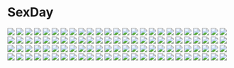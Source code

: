 # SexDay
![](https://konachan.com/image/06e19f4d5b2fbc39961dbe171e4097eb/Konachan.com%20-%207556%20boots%20nanao_naru%20rain%20shihou_matsuri%20sola%20thighhighs%20umbrella%20water.jpg)
![](https://konachan.com/jpeg/b50c07fb546dc316dcf56b1ce7fef063/Konachan.com%20-%20139768%20astronauts%20blonde_hair%20blush%20bow%20brown_eyes%20brown_hair%20erect%21%20game_cg%20green_eyes%20long_hair%20piromizu%20short_hair%20skirt%20tiana_jill_lilithtia.jpg)
![](https://konachan.com/image/249ea8bd9f63ab03515ff25263d38663/Konachan.com%20-%20256174%202girls%20aki_minoriko%20aki_shizuha%20autumn%20tagme_%28artist%29%20touhou.jpg)
![](https://konachan.com/image/43dcdffc5dbadcff822a97b81e94e9be/Konachan.com%20-%2014600%20black%20neon_genesis_evangelion.jpg)
![](https://konachan.com/image/f3d760544e82ac06c1745f5a30f81410/Konachan.com%20-%2048970%20aria%20aria_pokoteng%20signed%20watermark.jpg)
![](https://konachan.com/jpeg/3258a0710ab88d714257caa60b34aa46/Konachan.com%20-%2062712%20loli%20to_love_ru%20yuuki_mikan.jpg)
![](https://konachan.com/image/fffdb58301ef3837c6c912410cef9ab6/Konachan.com%20-%20116941%20amamiya_hibiya%20asahina_hiyori%20blood%20brown_hair%20clouds%20green_hair%20hat%20kagerou_project%20kanamura_ren%20original%20red_eyes%20short_hair%20sky%20vocaloid.jpg)
![](https://konachan.com/image/9e736a674dfee8032a983617b6f1d23f/Konachan.com%20-%2047476%20black_hair%20ga-rei_zero%20illusionk%20isayama_yomi%20long_hair%20purple_eyes%20skirt%20skirt_lift%20thighhighs%20white.jpg)
![](https://konachan.com/jpeg/a65e2b5debcf903eb83014cb958e2548/Konachan.com%20-%20234314%20iwashi_%28nisankatanso%29%20shameimaru_aya%20touhou.jpg)
![](https://konachan.com/image/6c3111cf927f08ca9282b439c4656b80/Konachan.com%20-%20268564%20amethyst_%28houseki_no_kuni%29%20anthropomorphism%20braids%20close%20houseki_no_kuni%20polychromatic%20purple_eyes%20purple_hair%20sheya%20short_hair%20signed%20suit%20tie%20twins.jpg)
![](https://konachan.com/image/6d261b1ceea9ce38a7905a31b92e7145/Konachan.com%20-%20270063%20animal%20animal_ears%20azur_lane%20black_hair%20brown_eyes%20fan%20flowers%20foxgirl%20headdress%20kimono%20mappaninatta%20short_hair%20shrine%20tree%20wedding_attire.jpg)
![](https://konachan.com/image/f32b55acb0949bc24d9ae970062881fa/Konachan.com%20-%20270093%20anus%20ass%20breasts%20censored%20close%20jpeg_artifacts%20original%20orushibu%20panties%20panty_pull%20polychromatic%20pubic_hair%20pussy%20shirt_lift%20short_hair%20underwear.jpg)
![](https://konachan.com/image/2f971fed80e4a581559bc67f0b37f64b/Konachan.com%20-%2081047%20close%20ienaga_kana%20nurarihyon_no_mago%20vector.jpg)
![](https://konachan.com/jpeg/e54162cc0c45ac7f2124e3696958cee7/Konachan.com%20-%20298204%20brown_eyes%20cropped%20dark_skin%20long_hair%20navel%20nipples%20no_bra%20panties%20pointed_ears%20red_eyes%20sketch%20tattoo%20underwear%20undressing%20white_hair%20wristwear.jpg)
![](https://konachan.com/jpeg/45de496c843885e4048cf80d7468650b/Konachan.com%20-%2075530%20angel%20brown_hair%20dress%20flowers%20green_eyes%20long_hair%20original%20wings.jpg)
![](https://konachan.com/jpeg/fb6e9d1acad9167be7a598ecaa8024d4/Konachan.com%20-%20104343%20breast_grab%20breasts%20brown_hair%20censored%20game_cg%20green_eyes%20hisagihara_ui%20nipples%20penis%20pussy%20sex%20suzukaze_no_melt%20tears%20tenmaso%20twintails%20whirlpool.jpg)
![](https://konachan.com/image/eb632a31be2c8676118452f80741a9c4/Konachan.com%20-%20184632%20akemi_homura%20bed%20blush%20bow%20headband%20kaname_madoka%20mahou_shoujo_madoka_magica%20school_uniform%20shoujo_ai%20thighhighs%20tucana.jpg)
![](https://konachan.com/image/c0ccda923e0a5b8af1183db0f5ee77c3/Konachan.com%20-%20171475%20feathers%20forest%20fujiwara_no_mokou%20gray_hair%20japanese_clothes%20kimono%20long_hair%20ponytail%20red_eyes%20ryosios%20stairs%20torii%20touhou%20tree%20umbrella.jpg)
![](https://konachan.com/jpeg/df1fad8be99903b62ce75f6f0eda565e/Konachan.com%20-%20173846%20animal_ears%20bunny_ears%20bunnygirl%20long_hair%20mokoke%20no_bra%20panties%20purple_hair%20red_eyes%20shirt%20striped_panties%20touhou%20underwear%20white%20wink.jpg)
![](https://konachan.com/jpeg/e4e7e3b9467b48771b4359eda1eb5f0e/Konachan.com%20-%20237562%20aqua_eyes%20blush%20brown_hair%20love_live%21_school_idol_project%20love_live%21_sunshine%21%21%20nanotsuki%20short_hair%20third-party_edit%20watanabe_you.jpg)
![](https://konachan.com/image/386e8494b95403b27d185259eb956290/Konachan.com%20-%2016033%20capura_lin%20katana%20konpaku_youmu%20myon%20saigyouji_yuyuko%20sword%20touhou%20weapon.jpg)
![](https://konachan.com/image/17cafaaca24361757a7d9bcb3db7a1a3/Konachan.com%20-%2061166%202girls%20kishida_mel%20maid.jpg)
![](https://konachan.com/image/bacc938d5f9a6b8f804265e7f6fc4926/Konachan.com%20-%20147339%20animal_ears%20anus%20blush%20breasts%20censored%20cum%20mystia_lorelei%20nipples%20penis%20pink_eyes%20pink_hair%20pussy%20reiha%20touhou%20wings.jpg)
![](https://konachan.com/image/ea08558c046cdcdb1e19a20aff74563f/Konachan.com%20-%20199343%20bicycle%20brown_eyes%20brown_hair%20grass%20kneehighs%20original%20school_uniform%20skirt%20yong_kit_lam.jpg)
![](https://konachan.com/jpeg/1a4c31f00108dd4a0196e04b25243eff/Konachan.com%20-%20200729%202girls%20adult_neptune%20aliasing%20book%20boots%20compile_heart%20hoodie%20long_hair%20panties%20purple_eyes%20purple_hair%20red_eyes%20red_hair%20tsunako%20underwear%20wink.jpg)
![](https://konachan.com/image/388655d5b4630d19a40b2a488e66d3b0/Konachan.com%20-%2049686%20aika_s_granzchesta%20ametsuchi_akino%20aria%20aria_pokoteng%20izumo_akatsuki%20mizunashi_akari.jpg)
![](https://konachan.com/image/394481e9946774376c5ec268e1e5ca0f/Konachan.com%20-%2027924%20all_male%20code_geass%20kururugi_suzaku%20lelouch_lamperouge%20male.jpg)
![](https://konachan.com/image/9347bcf27ec56cfd66f3bb461806b14b/Konachan.com%20-%20107318%20blue_eyes%20braids%20breasts%20calendar%20cleavage%20hyperdimension_neptunia%20long_hair%20neptune%20purple_hair%20purple_heart%20torn_clothes%20tsunako.jpg)
![](https://konachan.com/image/0fd9244502837fea1cae4ef9785ef287/Konachan.com%20-%20304554%202girls%20ass%20barefoot%20blonde_hair%20blush%20breasts%20drink%20fate_grand_order%20fate_%28series%29%20green_eyes%20lexaiduer%20navel%20nipples%20nude%20saber%20sideboob%20water.jpg)
![](https://konachan.com/image/3c937c12ec63382587ec88c7eb01f589/Konachan.com%20-%20145969%20aqua_eyes%20aqua_hair%20bed%20hatsune_miku%20headphones%20leek%20long_hair%20mitsuru_gekijou%20pajamas%20twintails%20vocaloid.jpg)
![](https://konachan.com/jpeg/0c26988689ade4f49b0e3819ec109b54/Konachan.com%20-%20107184%20akisoba%20game_cg%20mina_plum_hellsing%20panties%20pink_hair%20rpg_gakuen%20skirt%20skirt_lift%20striped_panties%20thighhighs%20underwear%20waitress.jpg)
![](https://konachan.com/image/a8d9ce9b2da040b4aba6b075a64e600f/Konachan.com%20-%20263452%20original%20tagme_%28artist%29.jpg)
![](https://konachan.com/image/379ffa4ae3a8e9d7828118356cf60012/Konachan.com%20-%2053815%20hatsune_miku%20heart%20vocaloid%20youshiki_%28mokomokohituji%29.jpg)
![](https://konachan.com/jpeg/a2d9643fb870bd5c3684f48681b6b0e0/Konachan.com%20-%20259811%20aqua_eyes%20blonde_hair%20blush%20bow%20breasts%20butterfly%20cait%20flowers%20japanese_clothes%20kashiwazaki_sena%20kimono%20long_hair%20nipples%20ponytail%20pussy.jpg)
![](https://konachan.com/image/858faa3d4cc1464087c22d1bf2c269ed/Konachan.com%20-%20268590%20breasts%20computer%20cosplay%20elbow_gloves%20fate_%28series%29%20garter_belt%20gloves%20gray_hair%20oekakizuki%20short_hair%20stockings%20thighhighs%20yellow_eyes.jpg)
![](https://konachan.com/jpeg/4dee08999b30a7b1d00be5d784a03ba9/Konachan.com%20-%20112828%20black_hair%20bra%20censored%20game_cg%20lovekami%20motoi_ayumu%20pulltop%20sakisa_itsuki%20sex%20spread_legs%20underwear.jpg)
![](https://konachan.com/jpeg/51290c2a8975dc502494e99d7046a5db/Konachan.com%20-%20300066%20barefoot%20blonde_hair%20candy%20cat_smile%20green_eyes%20lollipop%20long_hair%20mononobe_alice%20nahaki%20nijisanji.jpg)
![](https://konachan.com/image/af089fa05088ff84120e4e58534038dc/Konachan.com%20-%20295818%202girls%20black_hair%20blonde_hair%20flowers%20kou_seiya%20long_hair%20matsuomiyako%20rain%20rose%20sailor_moon%20short_hair%20shoujo_ai%20skirt%20twintails%20water%20wet.jpg)
![](https://konachan.com/image/dd11d79aac992564b2a811603f618990/Konachan.com%20-%2068721%20loli%20rain%20umineko_no_naku_koro_ni%20ushiromiya_maria%20water.jpg)
![](https://konachan.com/image/3b051d1e3765b1a6446e2e0fc424d4d8/Konachan.com%20-%2041434%20macross.jpg)
![](https://konachan.com/image/f1e1a757e4094b85dc60c328e36b1342/Konachan.com%20-%20127589%20boots%20brown_eyes%20brown_hair%20justminor%20long_hair%20sword%20tagme%20weapon.jpg)
![](https://konachan.com/image/f43b00b02e5359eaba53746c39ef51b8/Konachan.com%20-%20281362%20an-telin%20aqua_eyes%20blonde_hair%20blush%20kagamine_rin%20short_hair%20spread_legs%20vocaloid.jpg)
![](https://konachan.com/image/c5792cc95619c25b9814e025dcdf140c/Konachan.com%20-%2064816%20aria_%28seiken_no_blacksmith%29%20seiken_no_blacksmith.jpg)
![](https://konachan.com/image/fa6d4e5a79c305ff6621d7d0cb962613/Konachan.com%20-%20281172%20animal%20animal_ears%20black_hair%20braids%20brown_hair%20cat%20dog%20food%20group%20logo%20loli%20male%20mia0309%20original%20pixiv_fantasia%20red_eyes%20short_hair%20tattoo.jpg)
![](https://konachan.com/jpeg/7a870a10ef1ddb85ef154cdb7f06cce5/Konachan.com%20-%20258789%20black_hair%20blush%20bow%20brown_eyes%20brown_hair%20idolmaster%20igarashi_kyouko%20kimono%20kohinata_miho%20long_hair%20ponytail%20shimamura_uzuki%20short_hair%20shrine%20u_rin.jpg)
![](https://konachan.com/jpeg/0988a62bda8cd4b7ec8ca14e0ce48b03/Konachan.com%20-%2089507%20blue_hair%20blush%20boots%20crimrose%20hat%20jikun_hu%20lily_rain%20long_hair%20mecha%20pink_eyes%20pink_hair%20red_eyes%20ribbons%20scarf%20snow%20twintails%20wakaba%20winberrl%20wings.jpg)
![](https://konachan.com/image/cea38a455c8d2595547ae1cda5e7afcf/Konachan.com%20-%20231897%20black_hair%20blue_eyes%20charlotte%20glasses%20gray_hair%20long_hair%20male%20otosaka_ayumi%20purple_eyes%20school_uniform%20short_hair%20skirt%20soraeda%20stars%20tomori_nao.jpg)
![](https://konachan.com/jpeg/0c63e4c01e4d613def96655be51cb3e2/Konachan.com%20-%2084130%20armor%20flowers%20michii_yuuki%20oichi%20sengoku_basara%20spear%20weapon.jpg)
![](https://konachan.com/image/2eb0fbbe53997ec39c5c014a24e59d47/Konachan.com%20-%2021637%20abarai_renji%20all_male%20bleach%20kuchiki_byakuya%20male.jpg)
![](https://konachan.com/image/d5cee69a4df1796fe9d35e28bae03cc7/Konachan.com%20-%20187750%201000-chan%20animal_ears%20bloomers%20blue_hair%20blush%20gym_uniform%20headband%20kanora%20navel%20oizumi%20purple_eyes%20short_hair%20socks%20spread_legs%20twintails.jpg)
![](https://konachan.com/image/ef41983d4922f3234c39b478e8fd9676/Konachan.com%20-%2075539%20panties%20ponytail%20red_eyes%20red_hair%20shakugan_no_shana%20shana%20underwear.jpg)
![](https://konachan.com/image/3fe160b66a9b11368d95ef13f13bbd4c/Konachan.com%20-%20146457%203d%20chuukarudoruhu%20city%20clouds%20flowers%20hatsune_miku%20sky%20thighhighs%20twintails%20vocaloid%20zettai_ryouiki.jpg)
![](https://konachan.com/image/e0d8c2ffae7249e82415922ba6ec04ed/Konachan.com%20-%2026857%20dark%20gray%20planetarian.jpg)
![](https://konachan.com/jpeg/b1f91f6ddaa00e96af6359e7e0bbf8ce/Konachan.com%20-%2091335%202girls%20christmas%20hat%20hirasawa_yui%20iefukurou%20k-on%21%20nakano_azusa%20white.jpg)
![](https://konachan.com/image/2282d09fd4e23d749f17eb86999552cc/Konachan.com%20-%2079210%203d%20blue_eyes%20blue_hair%20hatsune_miku%20long_hair%20tie%20twintails%20vocaloid.jpg)
![](https://konachan.com/image/0c330ba1a1e6d94a128084328e85280a/Konachan.com%20-%20123795%20brown_hair%20flowers%20hat%20japanese_clothes%20katana%20red_eyes%20shameimaru_aya%20short_hair%20sword%20touhou%20umbrella%20watase-ya%20water%20weapon.jpg)
![](https://konachan.com/jpeg/51bff9888fe115d95617fc7ce6c9f5d9/Konachan.com%20-%20128112%20animal_ears%20blonde_hair%20boots%20breasts%20brown_eyes%20cleavage%20foxgirl%20gloves%20headphones%20nude%20tail%20thighhighs%20white.jpg)
![](https://konachan.com/jpeg/c881b82d3027cb2bf9114910c0551772/Konachan.com%20-%20248987%20black_eyes%20brown_hair%20harusabin%20monogatari_%28series%29%20oshino_ougi%20owarimonogatari%20pantyhose%20school_uniform%20short_hair%20signed%20skirt.jpg)
![](https://konachan.com/image/d6224189066e5ab761dac0e5b8be903f/Konachan.com%20-%2055063%20blonde_hair%20chaos%3Bhead%20food%20long_hair%20nishijou_nanami.jpg)
![](https://konachan.com/image/05e965a5d6dc0fa4b18e01dc6d8b7a74/Konachan.com%20-%2022501%20fragments_blue.jpg)
![](https://konachan.com/jpeg/383d7238a9a4b6479de1eb1a4d9ffe29/Konachan.com%20-%20228277%20akemi_homura%20blush%20cosplay%20mahou_shoujo_madoka_magica%20miki_sayaka%20neon_genesis_evangelion%20sakura_kyouko%20tagme_%28artist%29.jpg)
![](https://konachan.com/jpeg/7e5b49e897622ad8a07959749a77c490/Konachan.com%20-%20149656%20demon%20horns%20japanese_clothes%20red_eyes%20vector%20white_hair%20yone_kazuki%20yukata.jpg)
![](https://konachan.com/jpeg/a7bd8fa00e25145794c54e2b710e506e/Konachan.com%20-%2095466%20beach%20breasts%20cleavage%20fang%20orange_hair%20poyoyon_rokku%20school_swimsuit%20swimsuit%20tagme.jpg)
![](https://konachan.com/jpeg/fdf73a774262e943db1861d19b7faebf/Konachan.com%20-%20285974%20beach%20blush%20clouds%20food%20fruit%20kokkoro%20pink_eyes%20pointed_ears%20purple_hair%20short_hair%20sigma_2018%20sky%20tree%20umbrella%20water%20watermark%20watermelon%20wristwear.jpg)
![](https://konachan.com/image/7ca2ce8c32b954e9c5b1cdd6fc0dc8bb/Konachan.com%20-%2087337%20kagamine_rin%20vocaloid%20yayoi_%28egoistic_realism%29.jpg)
![](https://konachan.com/image/6cd1702c9db40b55da50c7998fd27595/Konachan.com%20-%20126493%20animal_ears%20ass%20boots%20brown_hair%20bunny_ears%20bunnygirl%20jiyuuyuu%20original%20tail%20weapon.jpg)
![](https://konachan.com/image/61d4c95c4d5f3890c1eabf7afc5fd563/Konachan.com%20-%20102169%20bra%20dress%20garter_belt%20green_hair%20hakurei_reimu%20hirowa_nagi%20izayoi_sakuya%20maid%20miko%20sarashi%20thighhighs%20torn_clothes%20touhou%20underwear%20white.jpg)
![](https://konachan.com/image/c7e2b579663d56e67e6e2d3c05a46526/Konachan.com%20-%2051160%20hirasawa_yui%20k-on%21%20nakano_azusa.jpg)
![](https://konachan.com/image/44c6e0e2497d615107ce21022ebedcbc/Konachan.com%20-%2047656%20kirisame_marisa%20side_b%20touhou%20witch.jpg)
![](https://konachan.com/image/d11f349674a4eb1c5ace7ab7877fbe4f/Konachan.com%20-%2057359%20ball%20beach%20bikini%20group%20kotozuka_fumie%20makita_hime%20mihoshi_akeno%20sora_no_manimani%20swimsuit%20yarai_sayo.jpg)
![](https://konachan.com/image/0c1c7269406f9cd3898b72ed4751e182/Konachan.com%20-%206549%20tagme.jpg)
![](https://konachan.com/image/441d74577a55753399387fb24196cd7d/Konachan.com%20-%20307250%20ass%20bicycle%20bike_shorts%20doubutsu_no_mori%20gloves%20original%20shorts%20tienao.jpg)
![](https://konachan.com/image/5b7cb0ee03c4d40172f44f2ac2a17670/Konachan.com%20-%20213682%20scenic%20signed%20zudarts.jpg)
![](https://konachan.com/image/ddbda836e71a6698acc66bc4a02af1c8/Konachan.com%20-%20273329%20anthropomorphism%20close%20dress%20dsr-50_%28girls_frontline%29%20girls_frontline%20panty_pull%20pupupu%20pussy%20pussy_juice%20uncensored.jpg)
![](https://konachan.com/image/d53d921f99891fc60adf7c03cacb4011/Konachan.com%20-%20153924%20accel_world%20blush%20butterfly%20daphne_zhang%20dress%20elbow_gloves%20gloves%20kuro_yuki_hime%20long_hair%20purple_hair%20tagme%20wings.jpg)
![](https://konachan.com/jpeg/2afef5fff27ce88889b7d24d624a93f4/Konachan.com%20-%2030837%20game_cg%20lyrical_lyric%20marmalade.jpg)
![](https://konachan.com/image/f6392192a34fd86ff708759ea706aa35/Konachan.com%20-%20176119%20aqua_hair%20asuku_%2869-1-31%29%20blue_eyes%20hatsune_miku%20long_hair%20skirt%20thighhighs%20tie%20twintails%20vocaloid.jpg)
![](https://konachan.com/image/6bc6987cd6765cffa077b4b413fb57ff/Konachan.com%20-%20165117%202girls%20akatsuki_kirika%20black_hair%20blonde_hair%20green_eyes%20kurono_yuzuko%20long_hair%20necklace%20red_eyes%20short_hair%20tsukuyomi_shirabe%20twintails.jpg)
![](https://konachan.com/image/5d398157de47d37e77d86a8aa16b25ea/Konachan.com%20-%2023188%20animal%20ferret%20ichigo_mashimaro%20sakuragi_matsuri.jpg)
![](https://konachan.com/image/713df710aaa650a8b3644281c624b0e4/Konachan.com%20-%2083988%20hatsune_miku%20vocaloid.jpg)
![](https://konachan.com/jpeg/7e8f02ff0718b84e8714fe36e1433570/Konachan.com%20-%206875%20cameltoe%20murakami_suigun%20swimsuit.jpg)
![](https://konachan.com/image/94c7f017ae5c190e69d733c49062ba89/Konachan.com%20-%20205586%20blonde_hair%20breasts%20cleavage%20dille_blood%20dlsite.com%20drink%20headband%20long_hair%20original%20paseri%20sake%20scarf%20sheepgirl%20skirt%20thighhighs%20wristwear.jpg)
![](https://konachan.com/image/adbbdf2a68913deff0af79d5c30c6621/Konachan.com%20-%20196604%202girls%20aircraft%20blonde_hair%20brown_hair%20clouds%20hoshizora_rin%20kneehighs%20koizumi_hanayo%20school_uniform%20short_hair%20shorts%20skirt%20sky%20yellow_eyes.jpg)
![](https://konachan.com/image/a019c405cb97054cd07a5cc49bb3be3c/Konachan.com%20-%2025859%20bandage%20black_eyes%20black_hair%20long_hair%20pointed_ears%20shining_tears%20shining_wind%20taka_tony%20watermark%20xecty_ein.jpg)
![](https://konachan.com/image/5d79a5516970c8fe11c11e4bbf147f26/Konachan.com%20-%2024810%20fullmetal_alchemist%20winry_rockbell%20yellow.jpg)
![](https://konachan.com/image/3578f7ab632628a49ac97187913fa3c7/Konachan.com%20-%20123450%20blonde_hair%20breast_grab%20jiji%20jpeg_artifacts%20kaname_madoka%20mahou_shoujo_madoka_magica%20pink_hair%20school_uniform%20tomoe_mami%20yuri.jpg)
![](https://konachan.com/jpeg/f3034ccd49481a69bd51516da6c21be1/Konachan.com%20-%2072994%20blush%20chimaro%20endou_saya%20fujimaru_mikoto%20haotone_tsubasa%20hontani_kanae%20nitta_ichika%20pantyhose%20saga_planets%20scan%20school_uniform%20thighhighs%20toranosuke.jpg)
![](https://konachan.com/image/e01d79627381ee5ad268a764c905cc66/Konachan.com%20-%20176141%20black_hair%20breasts%20cameltoe%20clouds%20collar%20elbow_gloves%20gloves%20headband%20long_hair%20navel%20panties%20red_eyes%20sideboob%20skirt%20sky%20taishi%20thighhighs%20underwear.jpg)
![](https://konachan.com/image/bac64a86de3cdfa51d7852f99359938f/Konachan.com%20-%20169275%20aina_solgate%20blue_eyes%20breasts%20cape%20chibi%20cleavage%20halo%20hat%20logo%20long_hair%20orange_hair%20skirt%20socks%20thighhighs%20tie%20unisonshift%20watermark%20wings%20wink.jpg)
![](https://konachan.com/jpeg/4533b02222e1e1cc96761a38c712151f/Konachan.com%20-%20274773%20ass%20black_eyes%20black_hair%20blush%20censored%20close%20matsunaga_kouyou%20original%20pubic_hair%20pussy%20school_uniform%20skirt.jpg)
![](https://konachan.com/jpeg/0a2a52cdf6fc7a813e9723cf1bc3a21e/Konachan.com%20-%20275657%20anthropomorphism%20ass%20barefoot%20breasts%20condom%20dokomon%20g11_%28girls_frontline%29%20girls_frontline%20gray_hair%20hat%20long_hair%20red_eyes%20shorts%20sideboob%20white.jpg)
![](https://konachan.com/jpeg/3468a311f8779e61b5dbc1e850e8d0d9/Konachan.com%20-%2070317%20black_hair%20black_rock_shooter%20blue_eyes%20chain%20kuroi_mato%20long_hair%20sword%20twintails%20weapon.jpg)
![](https://konachan.com/jpeg/ca251dc1ac814c31215ffd54998826ac/Konachan.com%20-%20224711%20long_hair%20nanomortis%20nude%20original%20polychromatic%20wings.jpg)
![](https://konachan.com/image/935fb6f4b3736dcdcc34c7f41d9b93d5/Konachan.com%20-%20158174%20car%20crown%20dress%20hat%20hatsune_miku%20long_hair%20maxgonta%20night%20vocaloid.jpg)
![](https://konachan.com/jpeg/19ec3ef51b90079a314c8d05a4132ac2/Konachan.com%20-%20101761%20animal_ears%20breasts%20brown_eyes%20brown_hair%20game_cg%20hat%20kudoriya_fuuka%20necklace%20nipples%20open_shirt%20panties%20renai_saimin%20sex%20underwear%20wink.jpg)
![](https://konachan.com/jpeg/e0d522bbbf129a6e704b04637c3ee927/Konachan.com%20-%20302624%20animal_ears%20anthropomorphism%20azur_lane%20blush%20breasts%20brown_hair%20long_hair%20navel%20nipples%20omohiro%20pussy%20third-party_edit%20uncensored%20white%20yellow_eyes.jpg)
![](https://konachan.com/jpeg/535488be24b17cd4ac0b43e135319f17/Konachan.com%20-%20269700%20animal_ears%20black_hair%20blue_eyes%20catgirl%20collar%20headband%20long_hair%20maid%20original%20tagme_%28artist%29%20tail%20thighhighs%20third-party_edit%20tie%20white.jpg)
![](https://konachan.com/image/720ae0af08f4790a5ee41053cd64f65f/Konachan.com%20-%2085256%20a-ka%20book%20close%20glasses%20hat%20kyon%20male%20nagato_yuki%20school_uniform%20suzumiya_haruhi%20suzumiya_haruhi_no_yuutsu.jpg)
![](https://konachan.com/image/64128121615e83fa3863f685eaa05641/Konachan.com%20-%20241956%20cosmic_break%20gun%20lisel_zweig%20morizo_cs%20weapon.jpg)
![](https://konachan.com/image/6e5f38e632e960f9300af2b37c3ef201/Konachan.com%20-%2052160%20azuma_syoujuan%20hatsune_miku%20vocaloid.jpg)
